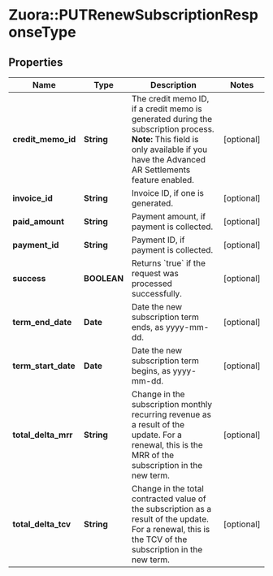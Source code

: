 # Zuora::PUTRenewSubscriptionResponseType

## Properties
Name | Type | Description | Notes
------------ | ------------- | ------------- | -------------
**credit_memo_id** | **String** | The credit memo ID, if a credit memo is generated during the subscription process.  **Note:** This field is only available if you have the Advanced AR Settlements feature enabled.  | [optional] 
**invoice_id** | **String** | Invoice ID, if one is generated.  | [optional] 
**paid_amount** | **String** | Payment amount, if payment is collected.  | [optional] 
**payment_id** | **String** | Payment ID, if payment is collected.  | [optional] 
**success** | **BOOLEAN** | Returns &#x60;true&#x60; if the request was processed successfully.  | [optional] 
**term_end_date** | **Date** | Date the new subscription term ends, as yyyy-mm-dd.  | [optional] 
**term_start_date** | **Date** | Date the new subscription term begins, as yyyy-mm-dd.  | [optional] 
**total_delta_mrr** | **String** | Change in the subscription monthly recurring revenue as a result of the update. For a renewal, this is the MRR of the subscription in the new term.  | [optional] 
**total_delta_tcv** | **String** | Change in the total contracted value of the subscription as a result of the update. For a renewal, this is the TCV of the subscription in the new term.  | [optional] 


